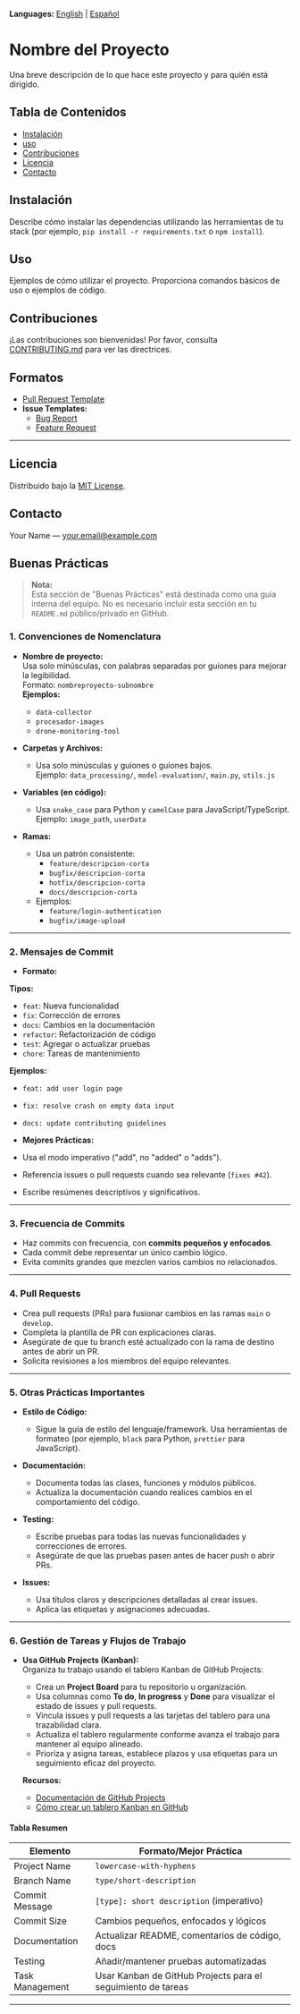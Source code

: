 **Languages:** [English](../README.md) | [Español](README.es.md)

# Nombre del Proyecto

Una breve descripción de lo que hace este proyecto y para quién está dirigido.

## Tabla de Contenidos

- [Instalación](#installation)
- [uso](#usage)
- [Contribuciones](#contributing)
- [Licencia](#license)
- [Contacto](#contact)

## Instalación

Describe cómo instalar las dependencias utilizando las herramientas de tu stack (por ejemplo, `pip install -r requirements.txt` o `npm install`).

## Uso

Ejemplos de cómo utilizar el proyecto. Proporciona comandos básicos de uso o ejemplos de código.

## Contribuciones

¡Las contribuciones son bienvenidas! Por favor, consulta [CONTRIBUTING.md](../CONTRIBUTING.md) para ver las directrices.

## Formatos

- [Pull Request Template](../.github/PULL_REQUEST_TEMPLATE.md)
- **Issue Templates:**
  - [Bug Report](../.github/ISSUE_TEMPLATE/bug_report.md)
  - [Feature Request](../.github/ISSUE_TEMPLATE/feature_request.md)

---

## Licencia

Distribuido bajo la [MIT License](LICENSE).

## Contacto

Your Name — [your.email@example.com](mailto:your.email@example.com)

## Buenas Prácticas
> **Nota:**  
> Esta sección de "Buenas Prácticas" está destinada como una guía interna del equipo. No es necesario incluir esta sección en tu `README.md` público/privado en GitHub.

### 1. Convenciones de Nomenclatura

- **Nombre de proyecto:**  
  Usa solo minúsculas, con palabras separadas por guiones para mejorar la legibilidad.  
  Formato: `nombreproyecto-subnombre`  
  **Ejemplos:**  
  - `data-collector`
  - `procesador-images`
  - `drone-monitoring-tool`

- **Carpetas y Archivos:**  
  - Usa solo minúsculas y guiones o guiones bajos.  
    Ejemplo: `data_processing/`, `model-evaluation/`, `main.py`, `utils.js`

- **Variables (en código):**  
  - Usa `snake_case` para Python y `camelCase` para JavaScript/TypeScript.  
    Ejemplo: `image_path`, `userData`

- **Ramas:**  
  - Usa un patrón consistente:  
    - `feature/descripcion-corta`
    - `bugfix/descripcion-corta`
    - `hotfix/descripcion-corta`
    - `docs/descripcion-corta`
  - Ejemplos:  
    - `feature/login-authentication`
    - `bugfix/image-upload`

---

### 2. Mensajes de Commit

- **Formato:**  

**Tipos:**
- `feat`: Nueva funcionalidad
- `fix`: Corrección de errores
- `docs`: Cambios en la documentación
- `refactor`: Refactorización de código
- `test`: Agregar o actualizar pruebas
- `chore`: Tareas de mantenimiento

**Ejemplos:**
- `feat: add user login page`
- `fix: resolve crash on empty data input`
- `docs: update contributing guidelines`

- **Mejores Prácticas:**
- Usa el modo imperativo ("add", no "added" o "adds").
- Referencia issues o pull requests cuando sea relevante (`fixes #42`).
- Escribe resúmenes descriptivos y significativos.

---

### 3. Frecuencia de Commits

- Haz commits con frecuencia, con **commits pequeños y enfocados**.  
- Cada commit debe representar un único cambio lógico.  
- Evita commits grandes que mezclen varios cambios no relacionados.

---

### 4. Pull Requests

- Crea pull requests (PRs) para fusionar cambios en las ramas `main` o `develop`.
- Completa la plantilla de PR con explicaciones claras.
- Asegúrate de que tu branch esté actualizado con la rama de destino antes de abrir un PR.
- Solicita revisiones a los miembros del equipo relevantes.

---

### 5. Otras Prácticas Importantes

- **Estilo de Código:**  
  - Sigue la guía de estilo del lenguaje/framework. Usa herramientas de formateo (por ejemplo, `black` para Python, `prettier` para JavaScript).

- **Documentación:**  
  - Documenta todas las clases, funciones y módulos públicos.
  - Actualiza la documentación cuando realices cambios en el comportamiento del código.

- **Testing:**  
  - Escribe pruebas para todas las nuevas funcionalidades y correcciones de errores.
  - Asegúrate de que las pruebas pasen antes de hacer push o abrir PRs.

- **Issues:**  
  - Usa títulos claros y descripciones detalladas al crear issues.
  - Aplica las etiquetas y asignaciones adecuadas.

---

### 6. Gestión de Tareas y Flujos de Trabajo

- **Usa GitHub Projects (Kanban):**  
  Organiza tu trabajo usando el tablero Kanban de GitHub Projects:
  - Crea un **Project Board** para tu repositorio u organización.
  - Usa columnas como **To do**, **In progress** y **Done** para visualizar el estado de issues y pull requests.
  - Vincula issues y pull requests a las tarjetas del tablero para una trazabilidad clara.
  - Actualiza el tablero regularmente conforme avanza el trabajo para mantener al equipo alineado.
  - Prioriza y asigna tareas, establece plazos y usa etiquetas para un seguimiento eficaz del proyecto.

  **Recursos:**
  - [Documentación de GitHub Projects](https://docs.github.com/en/issues/organizing-your-work-with-project-boards/managing-project-boards/about-project-boards)
  - [Cómo crear un tablero Kanban en GitHub](https://docs.github.com/en/issues/organizing-your-work-with-project-boards/managing-project-boards/creating-a-project-board)

#### Tabla Resumen

| Elemento        | Formato/Mejor Práctica                        |
|-----------------|-----------------------------------------------|
| Project Name    | `lowercase-with-hyphens`                      |
| Branch Name     | `type/short-description`                      |
| Commit Message  | `[type]: short description` (imperativo)      |
| Commit Size     | Cambios pequeños, enfocados y lógicos         |
| Documentation   | Actualizar README, comentarios de código, docs|
| Testing         | Añadir/mantener pruebas automatizadas         |
| Task Management | Usar Kanban de GitHub Projects para el seguimiento de tareas |

---
